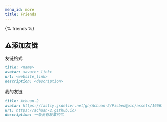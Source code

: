```yaml
---
menu_id: more
title: Friends
---
```


{% friends %}

## ⚠添加友链
友链格式
```markdown
title: <name>
avatar: <avater_link>
url: <website_link>
description: <description>
```
我的友链
```markdown
title: Achuan-2
avatar: https://fastly.jsdelivr.net/gh/Achuan-2/Picbed@pic/assets/1666763271445Achuan.jpg
url: https://achuan-2.github.io/
description: 一条没有故事的巛
```